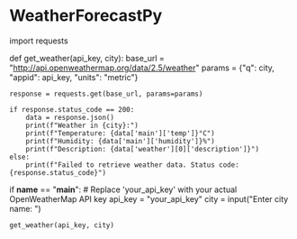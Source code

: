 # WeatherForecastPy
import requests

def get_weather(api_key, city):
    base_url = "http://api.openweathermap.org/data/2.5/weather"
    params = {"q": city, "appid": api_key, "units": "metric"}

    response = requests.get(base_url, params=params)

    if response.status_code == 200:
        data = response.json()
        print(f"Weather in {city}:")
        print(f"Temperature: {data['main']['temp']}°C")
        print(f"Humidity: {data['main']['humidity']}%")
        print(f"Description: {data['weather'][0]['description']}")
    else:
        print(f"Failed to retrieve weather data. Status code: {response.status_code}")

if __name__ == "__main__":
    # Replace 'your_api_key' with your actual OpenWeatherMap API key
    api_key = "your_api_key"
    city = input("Enter city name: ")
    
    get_weather(api_key, city)
    
